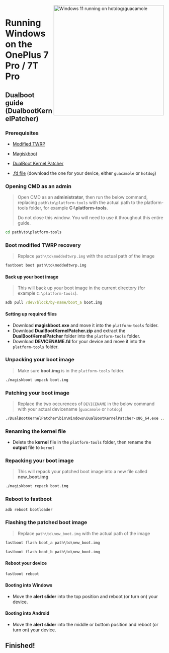 <img align="right" src="https://github.com/n00b69/woa-op7/blob/main/op7.png" width="350" alt="Windows 11 running on hotdog/guacamole">

# Running Windows on the OnePlus 7 Pro / 7T Pro

## Dualboot guide (DualbootKernelPatcher)

### Prerequisites
- [Modified TWRP](https://github.com/n00b69/woa-op7/releases/download/Files/moddedtwrp.img)

- [Magiskboot](https://github.com/n00b69/woa-op7/releases/download/DBKP/magiskboot.exe)

- [DualBoot Kernel Patcher](https://github.com/n00b69/woa-op7/releases/download/DBKP/DualBootKernelPatcher.zip)

- [.fd file](https://github.com/n00b69/woa-op7/releases/DBKP) (download the one for your device, either `guacamole` or `hotdog`)

### Opening CMD as an admin
> Open CMD as an **administrator**, then run the below command, replacing `path\to\platform-tools` with the actual path to the platform-tools folder, for example **C:\platform-tools**.
>
> Do not close this window. You will need to use it throughout this entire guide.
```cmd
cd path\to\platform-tools
```

### Boot modified TWRP recovery
> Replace `path\to\moddedtwrp.img` with the actual path of the image
```cmd
fastboot boot path\to\moddedtwrp.img
```

#### Back up your boot image
> This will back up your boot image in the current directory (for example `C:\platform-tools`).
```cmd
adb pull /dev/block/by-name/boot_a boot.img
```

#### Setting up required files
- Download **magiskboot.exe** and move it into the `platform-tools` folder.
- Download **DualBootKernelPatcher.zip** and extract the **DualBootKernelPatcher** folder into the `platform-tools` folder.
- Download **DEVICENAME.fd** for your device and move it into the `platform-tools` folder.

### Unpacking your boot image
> Make sure **boot.img** is in the `platform-tools` folder.
```cmd
./magiskboot unpack boot.img
```

### Patching your boot image
> Replace the two occurences of `DEVICENAME` in the below command with your actual devicename (`guacamole` or `hotdog`)
```cmd
./DualBootKernelPatcher\bin\Windows\DualBootKernelPatcher-x86_64.exe ./kernel ./DEVICENAME.fd ./output ./DualBootKernelPatcher\Config\DualBoot.Sm8150.cfg ./DualBootKernelPatcher\ShellCode\ShellCode.DEVICENAME.bin
```

### Renaming the kernel file
- Delete the **kernel** file in the `platform-tools` folder, then rename the **output** file to `kernel`

### Repacking your boot image
> This will repack your patched boot image into a new file called **new_boot.img**
```cmd
./magiskboot repack boot.img
```

### Reboot to fastboot
```cmd
adb reboot bootloader
```

### Flashing the patched boot image
> Replace `path\to\new_boot.img` with the actual path of the image
```cmd
fastboot flash boot_a path\to\new_boot.img
```
```cmd
fastboot flash boot_b path\to\new_boot.img
```

#### Reboot your device
```cmd
fastboot reboot
```

#### Booting into Windows
- Move the **alert slider** into the top position and reboot (or turn on) your device.

#### Booting into Android
- Move the **alert slider** into the middle or bottom position and reboot (or turn on) your device.

## Finished!

















